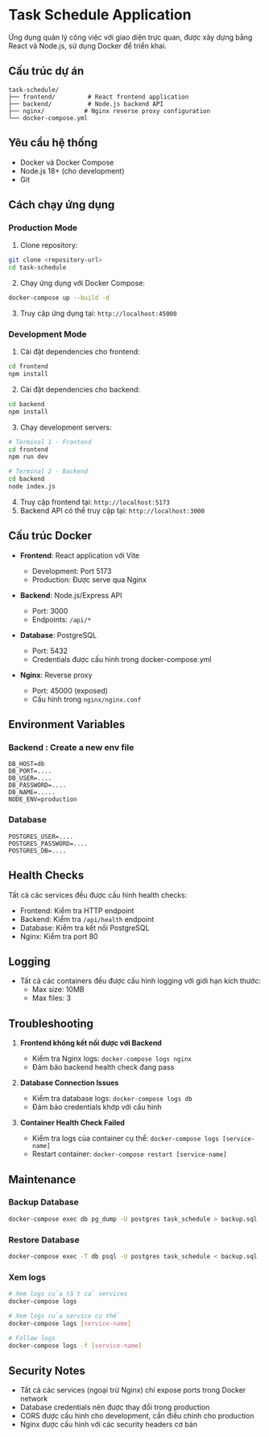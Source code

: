 # Task Schedule Application

Ứng dụng quản lý công việc với giao diện trực quan, được xây dựng bằng React và Node.js, sử dụng Docker để triển khai.

## Cấu trúc dự án

```
task-schedule/
├── frontend/         # React frontend application
├── backend/          # Node.js backend API
├── nginx/           # Nginx reverse proxy configuration
└── docker-compose.yml
```

## Yêu cầu hệ thống

- Docker và Docker Compose
- Node.js 18+ (cho development)
- Git

## Cách chạy ứng dụng

### Production Mode

1. Clone repository:
```bash
git clone <repository-url>
cd task-schedule
```

2. Chạy ứng dụng với Docker Compose:
```bash
docker-compose up --build -d 
```

3. Truy cập ứng dụng tại: `http://localhost:45000`

### Development Mode

1. Cài đặt dependencies cho frontend:
```bash
cd frontend
npm install
```

2. Cài đặt dependencies cho backend:
```bash
cd backend
npm install
```

3. Chạy development servers:
```bash
# Terminal 1 - Frontend
cd frontend
npm run dev

# Terminal 2 - Backend
cd backend
node index.js
```

4. Truy cập frontend tại: `http://localhost:5173`
5. Backend API có thể truy cập tại: `http://localhost:3000`

## Cấu trúc Docker

- **Frontend**: React application với Vite
  - Development: Port 5173
  - Production: Được serve qua Nginx

- **Backend**: Node.js/Express API
  - Port: 3000
  - Endpoints: `/api/*`

- **Database**: PostgreSQL
  - Port: 5432
  - Credentials được cấu hình trong docker-compose.yml

- **Nginx**: Reverse proxy
  - Port: 45000 (exposed)
  - Cấu hình trong `nginx/nginx.conf`

## Environment Variables

### Backend : Create a new env file
```env
DB_HOST=db
DB_PORT=....
DB_USER=....
DB_PASSWORD=....
DB_NAME=.....
NODE_ENV=production
```

### Database
```env
POSTGRES_USER=....
POSTGRES_PASSWORD=....
POSTGRES_DB=....
```

## Health Checks

Tất cả các services đều được cấu hình health checks:
- Frontend: Kiểm tra HTTP endpoint
- Backend: Kiểm tra `/api/health` endpoint
- Database: Kiểm tra kết nối PostgreSQL
- Nginx: Kiểm tra port 80

## Logging

- Tất cả các containers đều được cấu hình logging với giới hạn kích thước:
  - Max size: 10MB
  - Max files: 3

## Troubleshooting

1. **Frontend không kết nối được với Backend**
   - Kiểm tra Nginx logs: `docker-compose logs nginx`
   - Đảm bảo backend health check đang pass

2. **Database Connection Issues**
   - Kiểm tra database logs: `docker-compose logs db`
   - Đảm bảo credentials khớp với cấu hình

3. **Container Health Check Failed**
   - Kiểm tra logs của container cụ thể: `docker-compose logs [service-name]`
   - Restart container: `docker-compose restart [service-name]`

## Maintenance

### Backup Database
```bash
docker-compose exec db pg_dump -U postgres task_schedule > backup.sql
```

### Restore Database
```bash
docker-compose exec -T db psql -U postgres task_schedule < backup.sql
```

### Xem logs
```bash
# Xem logs của tất cả services
docker-compose logs

# Xem logs của service cụ thể
docker-compose logs [service-name]

# Follow logs
docker-compose logs -f [service-name]
```

## Security Notes

- Tất cả các services (ngoại trừ Nginx) chỉ expose ports trong Docker network
- Database credentials nên được thay đổi trong production
- CORS được cấu hình cho development, cần điều chỉnh cho production
- Nginx được cấu hình với các security headers cơ bản 
